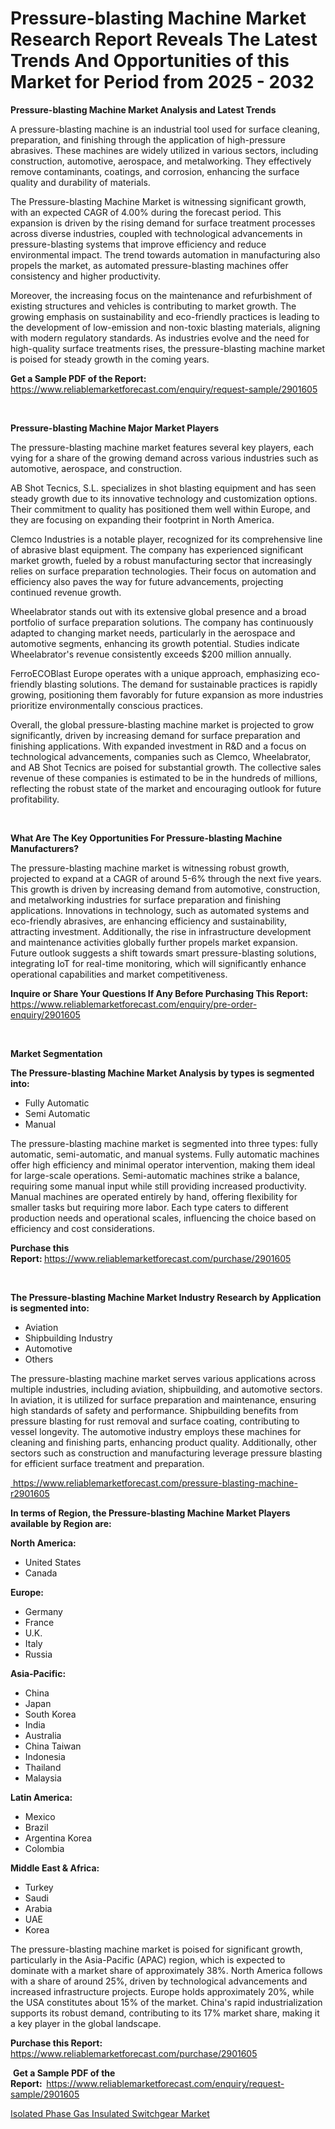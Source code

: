 <p><h1>Pressure-blasting Machine Market Research Report Reveals The Latest Trends And Opportunities of this Market for Period from 2025 - 2032</h1></p><p><strong>Pressure-blasting Machine Market Analysis and Latest Trends</strong></p>
<p><p>A pressure-blasting machine is an industrial tool used for surface cleaning, preparation, and finishing through the application of high-pressure abrasives. These machines are widely utilized in various sectors, including construction, automotive, aerospace, and metalworking. They effectively remove contaminants, coatings, and corrosion, enhancing the surface quality and durability of materials.</p><p>The Pressure-blasting Machine Market is witnessing significant growth, with an expected CAGR of 4.00% during the forecast period. This expansion is driven by the rising demand for surface treatment processes across diverse industries, coupled with technological advancements in pressure-blasting systems that improve efficiency and reduce environmental impact. The trend towards automation in manufacturing also propels the market, as automated pressure-blasting machines offer consistency and higher productivity.</p><p>Moreover, the increasing focus on the maintenance and refurbishment of existing structures and vehicles is contributing to market growth. The growing emphasis on sustainability and eco-friendly practices is leading to the development of low-emission and non-toxic blasting materials, aligning with modern regulatory standards. As industries evolve and the need for high-quality surface treatments rises, the pressure-blasting machine market is poised for steady growth in the coming years.</p></p>
<p><strong>Get a Sample PDF of the Report:&nbsp;</strong> <a href="https://www.reliablemarketforecast.com/enquiry/request-sample/2901605?utm_campaign=3225&utm_medium=2&utm_source=Github&utm_content=ia&utm_term=16032025&utm_id=pressure-blasting-machine">https://www.reliablemarketforecast.com/enquiry/request-sample/2901605</a></p>
<p>&nbsp;</p>
<p><strong>Pressure-blasting Machine Major Market Players</strong></p>
<p><p>The pressure-blasting machine market features several key players, each vying for a share of the growing demand across various industries such as automotive, aerospace, and construction. </p><p>AB Shot Tecnics, S.L. specializes in shot blasting equipment and has seen steady growth due to its innovative technology and customization options. Their commitment to quality has positioned them well within Europe, and they are focusing on expanding their footprint in North America.</p><p>Clemco Industries is a notable player, recognized for its comprehensive line of abrasive blast equipment. The company has experienced significant market growth, fueled by a robust manufacturing sector that increasingly relies on surface preparation technologies. Their focus on automation and efficiency also paves the way for future advancements, projecting continued revenue growth.</p><p>Wheelabrator stands out with its extensive global presence and a broad portfolio of surface preparation solutions. The company has continuously adapted to changing market needs, particularly in the aerospace and automotive segments, enhancing its growth potential. Studies indicate Wheelabrator's revenue consistently exceeds $200 million annually.</p><p>FerroECOBlast Europe operates with a unique approach, emphasizing eco-friendly blasting solutions. The demand for sustainable practices is rapidly growing, positioning them favorably for future expansion as more industries prioritize environmentally conscious practices.</p><p>Overall, the global pressure-blasting machine market is projected to grow significantly, driven by increasing demand for surface preparation and finishing applications. With expanded investment in R&D and a focus on technological advancements, companies such as Clemco, Wheelabrator, and AB Shot Tecnics are poised for substantial growth. The collective sales revenue of these companies is estimated to be in the hundreds of millions, reflecting the robust state of the market and encouraging outlook for future profitability.</p></p>
<p>&nbsp;</p>
<p><strong>What Are The Key Opportunities For Pressure-blasting Machine Manufacturers?</strong></p>
<p><p>The pressure-blasting machine market is witnessing robust growth, projected to expand at a CAGR of around 5-6% through the next five years. This growth is driven by increasing demand from automotive, construction, and metalworking industries for surface preparation and finishing applications. Innovations in technology, such as automated systems and eco-friendly abrasives, are enhancing efficiency and sustainability, attracting investment. Additionally, the rise in infrastructure development and maintenance activities globally further propels market expansion. Future outlook suggests a shift towards smart pressure-blasting solutions, integrating IoT for real-time monitoring, which will significantly enhance operational capabilities and market competitiveness.</p></p>
<p><strong>Inquire or Share Your Questions If Any Before Purchasing This Report:</strong> <a href="https://www.reliablemarketforecast.com/enquiry/pre-order-enquiry/2901605?utm_campaign=3225&utm_medium=2&utm_source=Github&utm_content=ia&utm_term=16032025&utm_id=pressure-blasting-machine">https://www.reliablemarketforecast.com/enquiry/pre-order-enquiry/2901605</a></p>
<p>&nbsp;</p>
<p><strong>Market Segmentation</strong></p>
<p><strong>The Pressure-blasting Machine Market Analysis by types is segmented into:</strong></p>
<p><ul><li>Fully Automatic</li><li>Semi Automatic</li><li>Manual</li></ul></p>
<p><p>The pressure-blasting machine market is segmented into three types: fully automatic, semi-automatic, and manual systems. Fully automatic machines offer high efficiency and minimal operator intervention, making them ideal for large-scale operations. Semi-automatic machines strike a balance, requiring some manual input while still providing increased productivity. Manual machines are operated entirely by hand, offering flexibility for smaller tasks but requiring more labor. Each type caters to different production needs and operational scales, influencing the choice based on efficiency and cost considerations.</p></p>
<p><strong>Purchase this Report:&nbsp;</strong><a href="https://www.reliablemarketforecast.com/purchase/2901605?utm_campaign=3225&utm_medium=2&utm_source=Github&utm_content=ia&utm_term=16032025&utm_id=pressure-blasting-machine">https://www.reliablemarketforecast.com/purchase/2901605</a></p>
<p>&nbsp;</p>
<p><strong>The Pressure-blasting Machine Market Industry Research by Application is segmented into:</strong></p>
<p><ul><li>Aviation</li><li>Shipbuilding Industry</li><li>Automotive</li><li>Others</li></ul></p>
<p><p>The pressure-blasting machine market serves various applications across multiple industries, including aviation, shipbuilding, and automotive sectors. In aviation, it is utilized for surface preparation and maintenance, ensuring high standards of safety and performance. Shipbuilding benefits from pressure blasting for rust removal and surface coating, contributing to vessel longevity. The automotive industry employs these machines for cleaning and finishing parts, enhancing product quality. Additionally, other sectors such as construction and manufacturing leverage pressure blasting for efficient surface treatment and preparation.</p></p>
<p><a href="https://www.reliablemarketforecast.com/pressure-blasting-machine-r2901605?utm_campaign=3225&utm_medium=2&utm_source=Github&utm_content=ia&utm_term=16032025&utm_id=pressure-blasting-machine">&nbsp;https://www.reliablemarketforecast.com/pressure-blasting-machine-r2901605</a></p>
<p><strong>In terms of Region, the Pressure-blasting Machine Market Players available by Region are:</strong></p>
<p>
    <p> <strong> North America: </strong>
        <ul>
            <li>United States</li>
            <li>Canada</li>
        </ul>
        </p> 
    <p> <strong> Europe: </strong>
        <ul>
            <li>Germany</li>
            <li>France</li>
            <li>U.K.</li>
            <li>Italy</li>
            <li>Russia</li>
        </ul>
        </p> 
    <p> <strong> Asia-Pacific: </strong>
        <ul>
            <li>China</li>
            <li>Japan</li>
            <li>South Korea</li>
            <li>India</li>
            <li>Australia</li>
            <li>China Taiwan</li>
            <li>Indonesia</li>
            <li>Thailand</li>
            <li>Malaysia</li>
        </ul>
        </p> 
    <p> <strong> Latin America: </strong>
        <ul>
            <li>Mexico</li>
            <li>Brazil</li>
            <li>Argentina Korea</li>
            <li>Colombia</li>
        </ul>
        </p> 
    <p> <strong> Middle East & Africa: </strong>
        <ul>
            <li>Turkey</li>
            <li>Saudi</li>
            <li>Arabia</li>
            <li>UAE</li>
            <li>Korea</li>
        </ul>
    </p>
    </p>
<p><p>The pressure-blasting machine market is poised for significant growth, particularly in the Asia-Pacific (APAC) region, which is expected to dominate with a market share of approximately 38%. North America follows with a share of around 25%, driven by technological advancements and increased infrastructure projects. Europe holds approximately 20%, while the USA constitutes about 15% of the market. China's rapid industrialization supports its robust demand, contributing to its 17% market share, making it a key player in the global landscape.</p></p>
<p><strong>Purchase this Report: </strong><a href="https://www.reliablemarketforecast.com/purchase/2901605?utm_campaign=3225&utm_medium=2&utm_source=Github&utm_content=ia&utm_term=16032025&utm_id=pressure-blasting-machine">https://www.reliablemarketforecast.com/purchase/2901605</a></p>
<p>&nbsp;<strong>Get a Sample PDF of the Report:&nbsp;&nbsp;</strong><a href="https://www.reliablemarketforecast.com/enquiry/request-sample/2901605?utm_campaign=3225&utm_medium=2&utm_source=Github&utm_content=ia&utm_term=16032025&utm_id=pressure-blasting-machine">https://www.reliablemarketforecast.com/enquiry/request-sample/2901605</a></p>
<p><strong></strong></p>
<p><p><a href="https://github.com/doljanzwald/Market-Research-Report-List-1/blob/main/isolated-phase-gas-insulated-switchgear-market.md?utm_campaign=3225&utm_medium=2&utm_source=Github&utm_content=ia&utm_term=16032025&utm_id=pressure-blasting-machine">Isolated Phase Gas Insulated Switchgear Market</a></p></p>